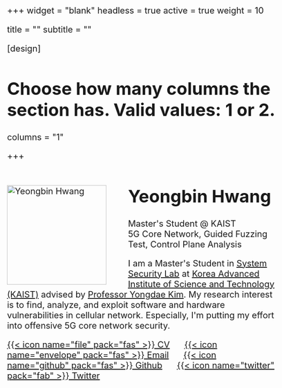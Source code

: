 +++
widget = "blank"
headless = true
active = true
weight = 10

title = ""
subtitle = ""

[design]
  # Choose how many columns the section has. Valid values: 1 or 2.
  columns = "1"

+++

<style>

body{
  font-size: 15pt;
  margin-left: 12%;
  margin-right: 12%;
}

img {
    float: left;
    width:230px;
    margin-right: 50px;
    margin-top: 35px;
    margin-bottom: 10px;
}

@media only screen and (max-width: 768px) {
 img {
   float: middle;
   width: 100%; 
 } 
 body {
  font-size: 12pt;
  /* text-align:center; */
  margin-left: 0%;
  margin-right: 0%;
 }
}

</style>

<img src="uploads/yeongbin_profile.jpg" alt="Yeongbin Hwang">

# **Yeongbin Hwang**

Master's Student @ KAIST \
5G Core Network, Guided Fuzzing Test, Control Plane Analysis

I am a Master's Student in <u>[System Security Lab](https://www.syssec.kr/)</u> at <u>[Korea Advanced Institute of Science and Technology (KAIST)](https://www.kaist.ac.kr/en/)</u> advised by <u>[Professor Yongdae Kim](https://syssec.kaist.ac.kr/~yongdaek/)</u>. My research interest is to find, analyze, and exploit software and hardware vulnerabilities in cellular network. Especially, I'm putting my effort into offensive 5G core network security.

[{{< icon name="file" pack="fas" >}} CV](uploads/yeongbin-hwang.pdf) &nbsp;&nbsp;&nbsp;&nbsp; [{{< icon name="envelope" pack="fas" >}} Email](mailto:hyb3565800@gmail.com) &nbsp;&nbsp;&nbsp;&nbsp; [{{< icon name="github" pack="fas" >}} Github](https://github.com/yeongbin-hwang) &nbsp;&nbsp;&nbsp;&nbsp; [{{< icon name="twitter" pack="fab" >}} Twitter](https://twitter.com/YeongbinHwang)
